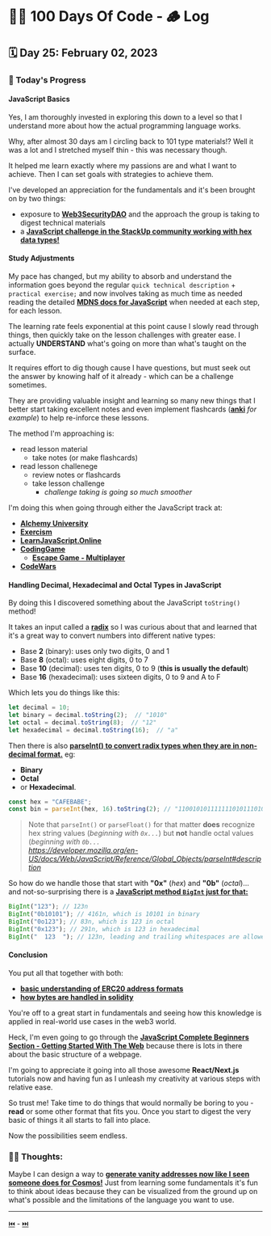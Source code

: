 # 👨‍💻 100 Days Of Code - 🪵 Log

## 🗓️ Day 25: February 02, 2023

### **🥵 Today's Progress**

#### **JavaScript Basics**

Yes, I am thoroughly invested in exploring this down to a level so that I understand more about how the actual programming language works.

Why, after almost 30 days am I circling back to 101 type materials!? Well it was a lot and I stretched myself thin - this was necessary though.

It helped me learn exactly where my passions are and what I want to achieve. Then I can set goals with strategies to achieve them.

I've developed an appreciation for the fundamentals and it's been brought on by two things:

- exposure to [**Web3SecurityDAO**](https://www.web3securitydao.xyz/) and the approach the group is taking to digest technical materials
- a [**JavaScript challenge in the StackUp community working with hex data types!**](https://discord.com/channels/895564164783808523/993540032029798430/1070482433507598486)

#### **Study Adjustments**

My pace has changed, but my ability to absorb and understand the information goes beyond the regular `quick technical description` + `practical exercise;` and now involves taking as much time as needed reading the detailed [**MDNS docs for JavaScript**](https://developer.mozilla.org/en-US/docs/Web/JavaScript) when needed at each step, for each lesson.

The learning rate feels exponential at this point cause I slowly read through things, then quickly take on the lesson challenges with greater ease. I actually **UNDERSTAND** what's going on more than what's taught on the surface.

It requires effort to dig though cause I have questions, but must seek out the answer by knowing half of it already - which can be a challenge sometimes.

They are providing valuable insight and learning so many new things that I better start taking excellent notes and even implement flashcards ([**anki**](https://apps.ankiweb.net/) *for example*) to help re-inforce these lessons.

The method I'm approaching is:

- read lesson material
  - take notes (or make flashcards)
- read lesson challenege
  - review notes or flashcards
  - take lesson challenge
    - *challenge taking is going so much smoother*

I'm doing this when going through either the JavaScript track at:

- [**Alchemy University**](https://university.alchemy.com/js)
- [**Exercism**](https://exercism.org/tracks/javascript)
- [**LearnJavaScript.Online**](https://learnjavascript.online/)
- [**CodingGame**](https://www.codingame.com/start)
  - [**Escape Game - Multiplayer**](https://escape.codingame.com/)
- [**CodeWars**](https://www.codewars.com/)

#### **Handling Decimal, Hexadecimal and Octal Types in JavaScript**

By doing this I discovered something about the JavaScript `toString()` method!

It takes an input called a [**radix**](https://en.wikipedia.org/wiki/Radix#In_numeral_systems) so I was curious about that and learned that it's a great way to convert numbers into different native types:

- Base **2** (binary): uses only two digits, 0 and 1
- Base **8** (octal): uses eight digits, 0 to 7
- Base **10** (decimal): uses ten digits, 0 to 9 (**this is usually the default**)
- Base **16** (hexadecimal): uses sixteen digits, 0 to 9 and A to F

Which lets you do things like this:

```js
let decimal = 10;
let binary = decimal.toString(2);  // "1010"
let octal = decimal.toString(8);  // "12"
let hexadecimal = decimal.toString(16);  // "a"
```

Then there is also [**parseInt() to convert radix types when they are in non-decimal format.**](https://developer.mozilla.org/en-US/docs/Web/JavaScript/Reference/Global_Objects/parseInt#description) eg:

- **Binary**
- **Octal**
- or **Hexadecimal**.

```js
const hex = "CAFEBABE";
const bin = parseInt(hex, 16).toString(2); // "11001010111111101011101010111110"
```

> Note that `parseInt()` or `parseFloat()` for that matter **does** recognize hex string values (*beginning with `0x...`*) but **not** handle octal values (*beginning with `0b...`*  
*<https://developer.mozilla.org/en-US/docs/Web/JavaScript/Reference/Global_Objects/parseInt#description>*

So how do we handle those that start with **"0x"** (*hex*) and **"0b"** (*octal*)... and not-so-surprising there is a [**JavaScript method `BigInt` just for that:**](https://developer.mozilla.org/en-US/docs/Web/JavaScript/Reference/Global_Objects/BigInt/BigInt)

```js
BigInt("123"); // 123n
BigInt("0b10101"); // 4161n, which is 10101 in binary
BigInt("0o123"); // 83n, which is 123 in octal
BigInt("0x123"); // 291n, which is 123 in hexadecimal
BigInt("  123  "); // 123n, leading and trailing whitespaces are allowed
```

#### **Conclusion**

You put all that together with both:

- [**basic understanding of ERC20 address formats**](https://jeancvllr.medium.com/solidity-tutorial-all-about-addresses-ffcdf7efc4e7)
- [**how bytes are handled in solidity**](https://jeancvllr.medium.com/solidity-tutorial-all-about-bytes-9d88fdb22676)

You're off to a great start in fundamentals and seeing how this knowledge is applied in real-world use cases in the web3 world.

Heck, I'm even going to go through the [**JavaScript Complete Beginners Section - Getting Started With The Web**](https://developer.mozilla.org/en-US/docs/Learn/Getting_started_with_the_web) because there is lots in there about the basic structure of a webpage.

I'm going to appreciate it going into all those awesome **React/Next.js** tutorials now and having fun as I unleash my creativity at various steps with relative ease.

So trust me! Take time to do things that would normally be boring to you - **read** or some other format that fits you. Once you start to digest the very basic of things it all starts to fall into place.

Now the possibilities seem endless.

### **😶‍🌫 Thoughts:**

Maybe I can design a way to [**generate vanity addresses now like I seen someone does for Cosmos!**](https://github.com/hukkin/cosmosvanity) Just from learning some fundamentals it's fun to think about ideas because they can be visualized from the ground up on what's possible and the limitations of the language you want to use.

***

[⏮️](024.md) - [⏭️](026.md)

